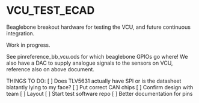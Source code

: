 # VCU_TEST_ECAD
Beaglebone breakout hardware for testing the VCU, and future continuous integration.

Work in progress.

See pinreference_bb_vcu.ods for which beaglebone GPIOs go where!
We also have a DAC to supply analogue signals to the sensors on VCU, reference also on above document.



THINGS TO DO:
[ ] Does TLV5631 actually have SPI or is the datasheet blatantly lying to my face?
[ ] Put correct CAN chips
[ ] Confirm design with team
[ ] Layout
[ ] Start test software repo
[ ] Better documentation for pins
